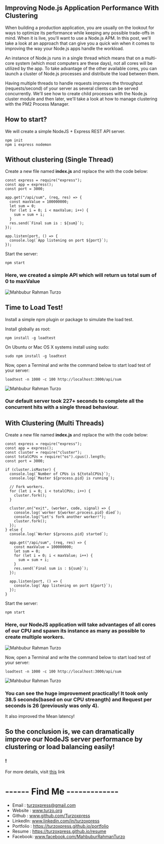 ## Improving Node.js Application Performance With Clustering

When building a production application, you are usually on the lookout for ways to optimize its performance while keeping any possible trade-offs in mind. When it is live, you'll want to use a Node.js APM. In this post, we'll take a look at an approach that can give you a quick win when it comes to improving the way your Node.js apps handle the workload.

An instance of Node.js runs in a single thread which means that on a multi-core system (which most computers are these days), not all cores will be utilized by the app. To take advantage of the other available cores, you can launch a cluster of Node.js processes and distribute the load between them.

Having multiple threads to handle requests improves the throughput (requests/second) of your server as several clients can be served concurrently. We'll see how to create child processes with the Node.js cluster module and then later, we'll take a look at how to manage clustering with the PM2 Process Manager.

## How to start?

We will create a simple NodeJS + Express REST API server.

```
npm init
npm i express nodemon
```

## Without clustering (Single Thread)

Create a new file named **index.js** and replace the with the code below:

```
const express = require("express");
const app = express();
const port = 3000;

app.get("/api/sum", (req, res) => {
  const maxValue = 100000000;
  let sum = 0;
  for (let i = 0; i < maxValue; i++) {
    sum = sum + i;
  }
  res.send(`Final sum is : ${sum}`);
});

app.listen(port, () => {
  console.log(`App listening on port ${port}`);
});

```

Start the server:

```
npm start
```

### Here, we created a simple API which will return us total sum of **0 to maxValue**

![Mahbubur Rahman Turzo](/screenshots/s1.png?raw=true "Mahbubur Rahman Turzo")

## Time to Load Test!

Install a simple npm plugin or package to simulate the load test.

Install globally as root:

```
npm install -g loadtest
```

On Ubuntu or Mac OS X systems install using sudo:

```
sudo npm install -g loadtest
```

Now, open a Terminal and write the command below to start load test of your server:

```
loadtest -n 1000 -c 100 http://localhost:3000/api/sum
```

![Mahbubur Rahman Turzo](/screenshots/s2.png?raw=true "Mahbubur Rahman Turzo")

### Our default server took 227+ seconds to complete all the concurrent hits with a single thread behaviour.

## With Clustering (Multi Threads)

Create a new file named **index.js** and replace the with the code below:

```
const express = require("express");
const app = express();
const cluster = require("cluster");
const totalCPUs = require("os").cpus().length;
const port = 3000;

if (cluster.isMaster) {
  console.log(`Number of CPUs is ${totalCPUs}`);
  console.log(`Master ${process.pid} is running`);

  // Fork workers.
  for (let i = 0; i < totalCPUs; i++) {
    cluster.fork();
  }

  cluster.on("exit", (worker, code, signal) => {
    console.log(`worker ${worker.process.pid} died`);
    console.log("Let's fork another worker!");
    cluster.fork();
  });
} else {
  console.log(`Worker ${process.pid} started`);

  app.get("/api/sum", (req, res) => {
    const maxValue = 100000000;
    let sum = 0;
    for (let i = 0; i < maxValue; i++) {
      sum = sum + i;
    }
    res.send(`Final sum is : ${sum}`);
  });

  app.listen(port, () => {
    console.log(`App listening on port ${port}`);
  });
}

```

Start the server:

```
npm start
```

### Here, our NodeJS application will take advantages of all cores of our CPU and spawn its instance as many as possible to create multiple workers.

![Mahbubur Rahman Turzo](/screenshots/s3.png?raw=true "Mahbubur Rahman Turzo")

Now, open a Terminal and write the command below to start load test of your server:

```
loadtest -n 1000 -c 100 http://localhost:3000/api/sum
```

![Mahbubur Rahman Turzo](/screenshots/s4.png?raw=true "Mahbubur Rahman Turzo")

### **You can see the huge improvement practically!** It took only 38.5 seconds(based on our CPU streangth) and Request per seconds is 26 (previously was only 4).

It also improved the Mean latency!

## So the conclusion is, we can dramatically improve our NodeJS server performance by clustering or load balancing easily!

### !

For more details, visit [this](https://blog.appsignal.com/2021/02/03/improving-node-application-performance-with-clustering.html) link

# ------ Find Me -------------

- Email : turzoxpress@gmail.com
- Website : www.turzo.org
- Github : www.github.com/Turzoxpress
- LinkedIn: www.linkedin.com/in/turzoxpress
- Portfolio : https://turzoxpress.github.io/portfolio
- Resume : https://turzoxpress.github.io/resume
- Facebook: www.facebook.com/MahbuburRahmanTurzo
